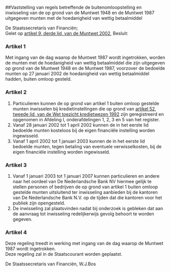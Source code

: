 <meta http-equiv='Content-Type' content='text/html; charset=utf-8' />

##Vaststelling van regels betreffende de buitenomloopstelling en inwisseling van de op grond van de Muntwet 1948 en de Muntwet 1987 uitgegeven munten met de hoedanigheid van wettig betaalmiddel

De Staatssecretaris van Financiën;  
Gelet op [artikel 9, derde lid, van de Muntwet 2002](../../../../../wet/muntwet/2002/BWBR0013064/README.md),
Besluit:    

### Artikel  1  

Met ingang van de dag waarop de Muntwet 1987 wordt ingetrokken, worden de munten met de hoedanigheid van wettig betaalmiddel die zijn uitgegeven op grond van de Muntwet 1948 en de Muntwet 1987, voorzover de bedoelde munten op 27 januari 2002 de hoedanigheid van wettig betaalmiddel hadden, buiten omloop gesteld.  

### Artikel  2  

1.  Particulieren kunnen de op grond van artikel 1 buiten omloop gestelde munten inwisselen bij kredietinstellingen die op grond van [artikel 52, tweede lid, van de Wet toezicht kredietwezen 1992](../../../../../wet/wet/toezicht/kredietwezen/1992/BWBR0005792/README.md) zijn geregistreerd en opgenomen in Afdeling I, onderafdelingen 1, 2, 3 en 5 van het register.   
2.  Vanaf 28 januari 2002 tot 1 april 2002 kunnen de in het eerste lid bedoelde munten kosteloos bij de eigen financiële instelling worden ingewisseld.   
3.  Vanaf 1 april 2002 tot 1 januari 2003 kunnen de in het eerste lid bedoelde munten, tegen betaling van eventuele verwisselkosten, bij de eigen financiële instelling worden ingewisseld.   

### Artikel  3  

1.  Vanaf 1 januari 2003 tot 1 januari 2007 kunnen particulieren en andere naar het oordeel van De Nederlandsche Bank NV hiermee gelijk te stellen personen of bedrijven de op grond van artikel 1 buiten omloop gestelde munten uitsluitend ter inwisseling aanbieden bij de kantoren van De Nederlandsche Bank N.V. op de tijden dat die kantoren voor het publiek zijn opengesteld.   
2.  De inwisseling zal plaatsvinden nadat bij onderzoek is gebleken dat aan de aanvraag tot inwisseling redelijkerwijs gevolg behoort te worden gegeven.   

### Artikel  4  

Deze regeling treedt in werking met ingang van de dag waarop de Muntwet 1987 wordt ingetrokken.  
Deze regeling zal in de Staatscourant worden geplaatst.   

De 
Staatssecretaris van Financiën, 
W.J.Bos    

